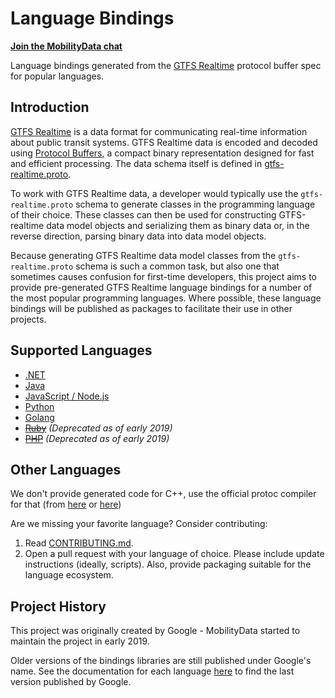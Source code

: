 # Language Bindings

**[Join the MobilityData chat](https://bit.ly/mobilitydata-slack)**

Language bindings generated from the
[GTFS Realtime](https://github.com/google/transit/tree/master/gtfs-realtime) protocol
buffer spec for popular languages.

## Introduction

[GTFS Realtime](https://github.com/google/transit/tree/master/gtfs-realtime) is a data
format for communicating real-time information about public transit systems.
GTFS Realtime data is encoded and decoded using [Protocol
Buffers](https://developers.google.com/protocol-buffers/), a compact binary
representation designed for fast and efficient processing.  The data schema
itself is defined in
[gtfs-realtime.proto](https://github.com/google/transit/blob/master/gtfs-realtime/proto/gtfs-realtime.proto).

To work with GTFS Realtime data, a developer would typically use the
`gtfs-realtime.proto` schema to generate classes in the programming language of
their choice.  These classes can then be used for constructing GTFS-realtime
data model objects and serializing them as binary data or, in the reverse
direction, parsing binary data into data model objects.

Because generating GTFS Realtime data model classes from the
`gtfs-realtime.proto` schema is such a common task, but also one that sometimes
causes confusion for first-time developers, this project aims to provide
pre-generated GTFS Realtime language bindings for a number of the most popular
programming languages.  Where possible, these language bindings will be
published as packages to facilitate their use in other projects.

## Supported Languages

* [.NET](dotnet.md)
* [Java](java.md)
* [JavaScript / Node.js](nodejs.md)
* [Python](python.md)
* [Golang](golang.md)
* ~~[Ruby](ruby.md)~~ *(Deprecated as of early 2019)*
* ~~[PHP](php.md)~~ *(Deprecated as of early 2019)*

## Other Languages

We don't provide generated code for C++, use the official protoc compiler for that (from [here](https://developers.google.com/protocol-buffers/docs/downloads) or [here](https://github.com/google/protobuf))

Are we missing your favorite language? Consider contributing:

1. Read [CONTRIBUTING.md](https://github.com/MobilityData/gtfs-realtime-bindings/blob/master/CONTRIBUTING.md).
2. Open a pull request with your language of choice. Please include update instructions (ideally, scripts). Also, provide packaging suitable for the language ecosystem.

## Project History

This project was originally created by Google - MobilityData started to maintain the project in early 2019. 

Older versions of the bindings libraries are still published under Google's name.  See the documentation for each language [here](https://github.com/MobilityData/gtfs-realtime-bindings/tree/final-google-version) to find the last version published by Google.

